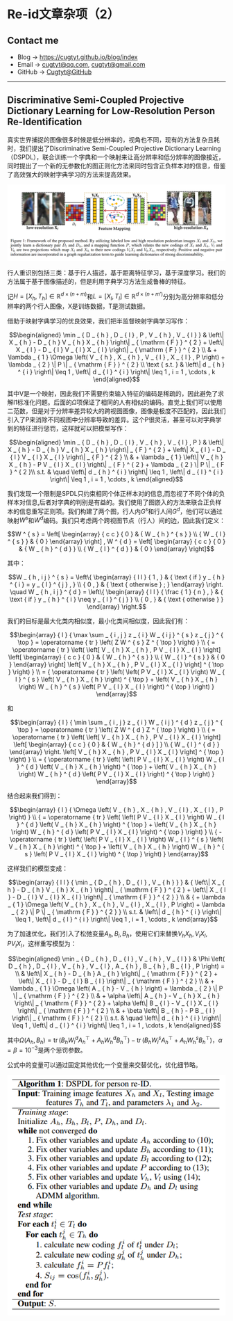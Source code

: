 # Re-id文章杂项（2）

## Contact me

* Blog -> <https://cugtyt.github.io/blog/index>
* Email -> <cugtyt@qq.com>, <cugtyt@gmail.com>
* GitHub -> [Cugtyt@GitHub](https://github.com/Cugtyt)

---

<head>
    <script src="https://cdn.mathjax.org/mathjax/latest/MathJax.js?config=TeX-AMS-MML_HTMLorMML" type="text/javascript"></script>
    <script type="text/x-mathjax-config">
        MathJax.Hub.Config({
            tex2jax: {
            skipTags: ['script', 'noscript', 'style', 'textarea', 'pre'],
            inlineMath: [['$','$']]
            }
        });
    </script>
</head>

## Discriminative Semi-Coupled Projective Dictionary Learning for Low-Resolution Person Re-Identification

真实世界捕捉的图像很多时候是低分辨率的，视角也不同，现有的方法复杂且耗时，我们提出了Discriminative Semi-Coupled Projective Dictionary Learning（DSPDL），联合训练一个字典和一个映射来让高分辨率和低分辨率的图像接近，同时提出了一个新的无参数化的图正则化方法来同时包含正负样本对的信息，借鉴了高效强大的映射字典学习的方法来提高效果。

![re-id-fig2](R/re-id-fig2.png)

行人重识别包括三类：基于行人描述，基于距离特征学习，基于深度学习。我们的方法属于基于图像描述的，但是利用字典学习方法生成鲁棒的特征。

记$H = \left[ X _ { h } , T _ { h } \right] \in \mathbb { R } ^ { d \times ( n + m ) }$和$L = \left[ X _ { l } , T _ { l } \right] \in \mathbb { R } ^ { d \times ( n + m ') }$分别为高分辨率和低分辨率的两个行人图像，X是训练数据，T是测试数据。

借助于映射字典学习的优良效果，我们把半监督映射字典学习写作：

$$\begin{aligned} \min _ { D _ { h } , D _ { l } , P , V _ { h } , V _ { l } } & \left\| X _ { h } - D _ { h } V _ { h } X _ { h } \right\| _ { \mathrm { F } } ^ { 2 } + \left\| X _ { l } - D _ { l } V _ { l } X _ { l } \right\| _ { \mathrm { F } } ^ { 2 } \\ & + \lambda _ { 1 } \Omega \left( V _ { h } , X _ { h } , V _ { l } , X _ { l } , P \right) + \lambda _ { 2 } \| P \| _ { \mathrm { F } } ^ { 2 } \\ \text { s.t. } & \left\| d _ { h } ^ { i } \right\| \leq 1 , \left\| d _ { l } ^ { i } \right\| \leq 1 , i = 1 , \cdots , k \end{aligned}$$

其中V是一个映射，因此我们不需要约束输入特征的编码是稀疏的，因此避免了求解l1标准化问题。后面的$\Omega$项保证了相同的人有相似的编码。直觉上我们可以使用二范数，但是对于分辨率差异较大的跨视图图像，图像是极度不匹配的，因此我们引入了P来消除不同视图中分辨率导致的差异。这个P很灵活，甚至可以对字典学到的特征进行惩罚，这样就可以把模型写作：

$$\begin{aligned} \min _ { D _ { h } , D _ { l } , V _ { h } , V _ { l } , P } & \left\| X _ { h } - D _ { h } V _ { h } X _ { h } \right\| _ { F } ^ { 2 } + \left\| X _ { l } - D _ { l } V _ { l } X _ { l } \right\| _ { F } ^ { 2 } \\ & + \lambda _ { 1 } \left\| V _ { h } X _ { h } - P V _ { l } X _ { l } \right\| _ { F } ^ { 2 } + \lambda _ { 2 } \| P \| _ { F } ^ { 2 }\\ s.t. & \quad \left\| d _ { h } ^ { i } \right\| \leq 1 , \left\| d _ { l } ^ { i } \right\| \leq 1 , i = 1 , \cdots , k \end{aligned}$$

我们发现一个限制是SPDL只约束相同个体正样本对的信息,而忽视了不同个体的负样本对信息,后者对字典的判别是有益的。我们使用了图嵌入的方法来联合正负样本的信息重写正则项。我们构建了两个图，行人内$G^s$和行人间$G^d$，他们可以通过映射$W^s$和$W^d$编码。我们只考虑两个跨视图节点（行人）间的边，因此我们定义：

$$W ^ { s } = \left[ \begin{array} { c c } { 0 } & { W _ { h } ^ { s } } \\ { W _ { l } ^ { s } } & { 0 } \end{array} \right] , W ^ { d } = \left[ \begin{array} { c c } { 0 } & { W _ { h } ^ { d } } \\ { W _ { l } ^ { d } } & { 0 } \end{array} \right]$$

其中：

$$W _ { h , i j } ^ { s } = \left\{ \begin{array} { l l } { 1 , } & { \text { if } y _ { h } ^ { i } = y _ { l } ^ { j } , } \\ { 0 , } & { \text { otherwise } ; } \end{array} \right. \quad W _ { h , i j } ^ { d } = \left\{ \begin{array} { l l } { \frac { 1 } { n } , } & { \text { if } y _ { h } ^ { i } \neq y _ { l } ^ { j } } \\ { 0 , } & { \text { otherwise } } \end{array} \right.$$

我们的目标是最大化类内相似度，最小化类间相似度，因此我们有：

$$\begin{array} { l } { \max \sum _ { i , j } z _ { i } W _ { i j } ^ { s } z _ { j } ^ { \top } = \operatorname { tr } \left( Z W ^ { s } Z ^ { \top } \right) } \\ { = \operatorname { tr } \left( \left[ V _ { h } X _ { h } , P V _ { l } X _ { l } \right] \left[ \begin{array} { c c } { 0 } & { W _ { h } ^ { s } } \\ { W _ { l } ^ { s } } & { 0 } \end{array} \right] \left[ V _ { h } X _ { h } , P V _ { l } X _ { l } \right] ^ { \top } \right) } \\  =  { \operatorname { tr } \left( \left( P V _ { l } X _ { l } \right) W _ { l } ^ { s } \left( V _ { h } X _ { h } \right) ^ { \top } + \left( V _ { h } X _ { h } \right) W _ { h } ^ { s } \left( P V _ { l } X _ { l } \right) ^ { \top } \right) } \end{array}$$

和

$$\begin{array} { l } { \min \sum _ { i , j } z _ { i } W _ { i j } ^ { d } z _ { j } ^ { \top } = \operatorname { tr } \left( Z W ^ { d } Z ^ { \top } \right) } \\ { = \operatorname { tr } \left( \left[ V _ { h } X _ { h } , P V _ { l } X _ { l } \right] \left[ \begin{array} { c c } { 0 } & { W _ { h } ^ { d } ] } \\ { W _ { l } ^ { d } } \end{array} \right. \left[ V _ { h } X _ { h } , P V _ { l } X _ { l } \right] ^ { \top } \right) } \\ = { \operatorname { tr } \left( \left( P V _ { l } X _ { l } \right) W _ { l } ^ { d } \left( V _ { h } X _ { h } \right) ^ { \top } + \left( V _ { h } X _ { h } \right) W _ { h } ^ { d } \left( P V _ { l } X _ { l } \right) ^ { \top } \right) } \end{array}$$

结合起来我们得到：

$$\begin{array} { l } { \Omega \left( V _ { h } , X _ { h } , V _ { l } , X _ { l } , P \right) } \\ { = \operatorname { tr } \left( \left( P V _ { l } X _ { l } \right) W _ { l } ^ { d } \left( V _ { h } X _ { h } \right) ^ { \top } + \left( V _ { h } X _ { h } \right) W _ { h } ^ { d } \left( P V _ { l } X _ { l } \right) ^ { \top } \right) } \\ { - \operatorname { tr } \left( \left( P V _ { l } X _ { l } \right) W _ { l } ^ { s } \left( V _ { h } X _ { h } \right) ^ { \top } + \left( V _ { h } X _ { h } \right) W _ { h } ^ { s } \left( P V _ { l } X _ { l } \right) ^ { \top } \right) } \end{array}$$

这样我们的模型变成：

$$\begin{array} { l l } { \min _ { D _ { h } , D _ { l } , V _ { h } } } & { \left\| X _ { h } - D _ { h } V _ { h } X _ { h } \right\| _ { \mathrm { F } } ^ { 2 } + \left\| X _ { l } - D _ { l } V _ { l } X _ { l } \right\| _ { \mathrm { F } } ^ { 2 } } \\ & { + \lambda _ { 1 } \Omega \left( V _ { h } , X _ { h } , V _ { l } , X _ { l } , P \right) + \lambda _ { 2 } \| P \| _ { \mathrm { F } } ^ { 2 } } \\ s.t.  & \left\| d _ { h } ^ { i } \right\| \leq 1 , \left\| d _ { l } ^ { i } \right\| \leq 1 , i = 1 , \cdots , k \end{array}$$

为了加速优化，我们引入了松弛变量$A_h,B_l,B_h$，使用它们来替换$V_hX_h,V_lX_l,PV_lX_l$，这样重写模型为：

$$\begin{aligned} \min _ { D _ { h } , D _ { l } , V _ { h } , V _ { l } } & \Phi \left( D _ { h } , D _ { l } , V _ { h } , V _ { l } , A _ { h } , B _ { h } , B _ { l } , P \right) = \\ & \left\| X _ { h } - D _ { h } A _ { h } \right\| _ { \mathrm { F } } ^ { 2 } + \left\| X _ { l } - D _ { l } B _ { l } \right\| _ { \mathrm { F } } ^ { 2 } \\ & + \lambda _ { 1 } \Omega \left( A _ { h } - V _ { h } \right) + \lambda _ { 2 } \| P \| _ { \mathrm { F } } ^ { 2 } \\ & + \alpha \left\| A _ { h } - V _ { h } X _ { h } \right\| _ { \mathrm { F } } ^ { 2 } + \alpha \left\| B _ { l } - V _ { l } X _ { l } \right\| _ { \mathrm { F } } ^ { 2 } \\ & + \beta \left\| B _ { h } - P B _ { l } \right\| _ { \mathrm { F } } ^ { 2 } \\
s.t. & \quad \left\| d _ { h } ^ { i } \right\| \leq 1 , \left\| d _ { l } ^ { i } \right\| \leq 1 , i = 1 , \cdots , k
 \end{aligned}$$

其中$\Omega \left( A _ { h } , B _ { h } \right) = \operatorname { tr } \left( B _ { h } W _ { l } ^ { d } A _ { h } ^ { \top } + A _ { h } W _ { h } ^ { d } B _ { h } ^ { \top } \right) - \operatorname { tr } \left( B _ { h } W _ { l } ^ { s } A _ { h } ^ { \top } + A _ { h } W _ { h } ^ { s } B _ { h } ^ { \top } \right)$，$\alpha = \beta = 10^{-3}$是两个惩罚参数。

公式中的变量可以通过固定其他优化一个变量来交替优化，优化细节略。

![re-id-algo2](R/re-id-algo2.png)